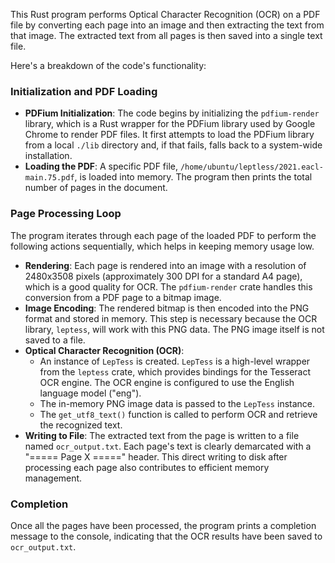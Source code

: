This Rust program performs Optical Character Recognition (OCR) on a PDF file by converting each page into an image and then extracting the text from that image. The extracted text from all pages is then saved into a single text file.

Here's a breakdown of the code's functionality:

### Initialization and PDF Loading
*   **PDFium Initialization**: The code begins by initializing the `pdfium-render` library, which is a Rust wrapper for the PDFium library used by Google Chrome to render PDF files. It first attempts to load the PDFium library from a local `./lib` directory and, if that fails, falls back to a system-wide installation.
*   **Loading the PDF**: A specific PDF file, `/home/ubuntu/leptless/2021.eacl-main.75.pdf`, is loaded into memory. The program then prints the total number of pages in the document.

### Page Processing Loop
The program iterates through each page of the loaded PDF to perform the following actions sequentially, which helps in keeping memory usage low.

*   **Rendering**: Each page is rendered into an image with a resolution of 2480x3508 pixels (approximately 300 DPI for a standard A4 page), which is a good quality for OCR. The `pdfium-render` crate handles this conversion from a PDF page to a bitmap image.
*   **Image Encoding**: The rendered bitmap is then encoded into the PNG format and stored in memory. This step is necessary because the OCR library, `leptess`, will work with this PNG data. The PNG image itself is not saved to a file.
*   **Optical Character Recognition (OCR)**:
    *   An instance of `LepTess` is created. `LepTess` is a high-level wrapper from the `leptess` crate, which provides bindings for the Tesseract OCR engine. The OCR engine is configured to use the English language model ("eng").
    *   The in-memory PNG image data is passed to the `LepTess` instance.
    *   The `get_utf8_text()` function is called to perform OCR and retrieve the recognized text.
*   **Writing to File**: The extracted text from the page is written to a file named `ocr_output.txt`. Each page's text is clearly demarcated with a "===== Page X =====" header. This direct writing to disk after processing each page also contributes to efficient memory management.

### Completion
Once all the pages have been processed, the program prints a completion message to the console, indicating that the OCR results have been saved to `ocr_output.txt`.